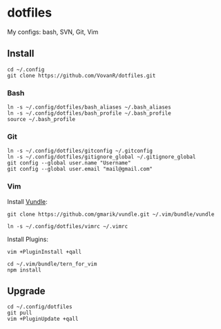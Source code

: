 # dotfiles

My configs: bash, SVN, Git, Vim

## Install

````
cd ~/.config
git clone https://github.com/VovanR/dotfiles.git
````

### Bash

````
ln -s ~/.config/dotfiles/bash_aliases ~/.bash_aliases
ln -s ~/.config/dotfiles/bash_profile ~/.bash_profile
source ~/.bash_profile
````

### Git

````
ln -s ~/.config/dotfiles/gitconfig ~/.gitconfig
ln -s ~/.config/dotfiles/gitignore_global ~/.gitignore_global
git config --global user.name "Username"
git config --global user.email "mail@gmail.com"
````

### Vim

Install [Vundle](https://github.com/gmarik/Vundle.vim):
```
git clone https://github.com/gmarik/vundle.git ~/.vim/bundle/vundle
```

````
ln -s ~/.config/dotfiles/vimrc ~/.vimrc
````

Install Plugins:
```
vim +PluginInstall +qall
```

```
cd ~/.vim/bundle/tern_for_vim
npm install
````

## Upgrade

````
cd ~/.config/dotfiles
git pull
vim +PluginUpdate +qall
````
